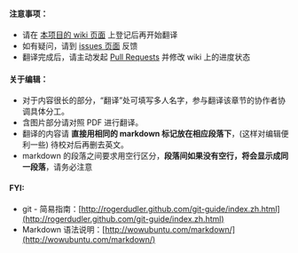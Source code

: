 #### 注意事项：

- 请在 [本项目的 wiki 页面](https://github.com/FCCTT/FCM_issue57/wiki) 上登记后再开始翻译
- 如有疑问，请到 [issues 页面](https://github.com/FCCTT/FCM_issue57/issues) 反馈
- 翻译完成后，请主动发起 [Pull Requests](https://github.com/FCCTT/FCM_issue57/pulls) 并修改 wiki 上的进度状态

#### 关于编辑：

- 对于内容很长的部分，“翻译”处可填写多人名字，参与翻译该章节的协作者协调具体分工。
- 含图片部分请对照 PDF 进行翻译。
- 翻译的内容请 **直接用相同的 markdown 标记放在相应段落下**，(这样对编辑便利一些) 待校对后再删去英文。
- markdown 的段落之间要求用空行区分，**段落间如果没有空行，将会显示成同一段落**，请务必注意

#### FYI:
- git - 简易指南：[http://rogerdudler.github.com/git-guide/index.zh.html](http://rogerdudler.github.com/git-guide/index.zh.html)
- Markdown 语法说明：[http://wowubuntu.com/markdown/](http://wowubuntu.com/markdown/)